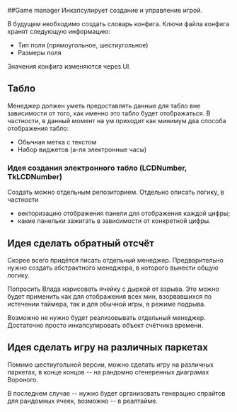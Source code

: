 ##Game manager
Инкапсулирует создание и управление игрой.

В будущем необходимо создать словарь конфига.
Ключи файла конфига хранят следующую информацию: 
 * Тип поля (прямоугольное, шестиугольное)
 * Размеры поля

Значения конфига изменяются через UI.

## Табло
Менеджер должен уметь предоставлять данные для
табло вне зависимости от того, как именно это
табло будет отображаться. В частности, в данный
момент на ум приходит как минимум два способа
отображения табло:
 * Обычная метка с текстом
 * Набор виджетов (а-ля электронные часы) 
 
### Идея создания электронного табло (LCDNumber, TkLCDNumber)
Создать можно отдельным репозиторием. Отдельно
описать логику, в частности
 * векторизацию отображения панели для
отображения каждой цифры;
 * какие панельки зажигать в зависимости от
конкретной цифры.

## Идея сделать обратный отсчёт
Скорее всего придётся писать отдельный менеджер.
Предварительно нужно создать абстрактного
менеджера, в которого вынести общую логику.

Попросить Влада нарисовать ячейку с дыркой от
взрыва. Это можно будет применить как для
отображения всех мин, взорвавшихся по истечении
таймера, так и для обычной игры, в режиме
подрыва.

Возможно не нужно будет реализовывать отдельный
менеджер. Достаточно просто инкапсулировать
объект счётчика времени.

## Идея сделать игру на различных паркетах
Помимо шестиугольной версии, можно сделать игру
на различных паркетах, в конце концов -- на
рандомно сгенеренных диаграмах Вороного.

В последнем случае -- нужно будет организовать
генерацию спрайтов для рандомных ячеек,
возможно -- в реалтайме.